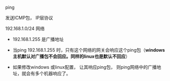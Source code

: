 ping 

发送ICMP包， IP层协议

192.168.1.0/24 网络
- 192.168.1.255 是广播地址
- 当ping 192.168.1.255 时，只有这个网络的网关会响应这个ping包（**windows主机默认对广播包不会回应。同样的linux也是默认不回应**）

- 如果修改windows 或linux配置， 让其响应ping包， 则ping网络中的广播地址，就会有多个机器响应了。